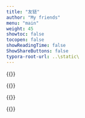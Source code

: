 ```yaml
---
title: "友链"
author: "My friends"
menu: "main"
weight: 45
showtoc: false
tocopen: false
showReadingTime: false
ShowShareButtons: false
typora-root-url: ..\static\
---
```


{{<friend name= "相位🚀" url="https://shenyiming.life" logo="https://shenyiming.life/apple-touch-icon.png" word="Either outstanding or out.">}}

{{<friend name= "F.I.V.E" url="https://fiveml.github.io" logo="/icon/fiveml1.jpg" word="FIGHTING!">}}

{{<friend name= "Air" url="https://airkqx.github.io/" logo="/icon/Air.bmp" word="吾善养吾浩然气">}}

{{<friend name= "WingerBlog" url="https://blog.winger216.bid/" logo="https://blog.winger216.bid/img/avatar_hu660a25d0d5393b05f07783c8b24b29d6_29042_300x0_resize_box_2.png" word="to think and to share">}}

